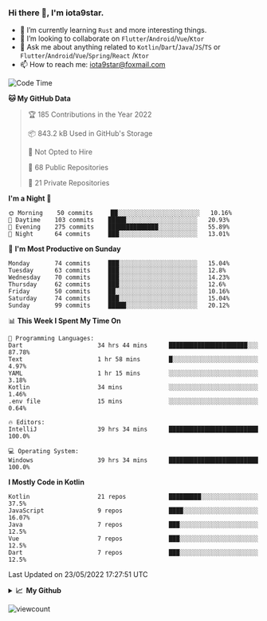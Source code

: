 ### Hi there 👋, I'm iota9star.

- 🌱 I’m currently learning `Rust` and more interesting things.
- 👯 I’m looking to collaborate on `Flutter`/`Android`/`Vue`/`Ktor`
- 💬 Ask me about anything related to `Kotlin`/`Dart`/`Java`/`JS`/`TS` or `Flutter`/`Android`/`Vue`/`Spring`/`React`
  /`Ktor`
- 📫 How to reach me: [iota9star@foxmail.com](iota9star@foxmail.com)



<!--START_SECTION:waka-->
![Code Time](http://img.shields.io/badge/Code%20Time-3%2C007%20hrs%2033%20mins-blue)

**🐱 My GitHub Data** 

> 🏆 185 Contributions in the Year 2022
 > 
> 📦 843.2 kB Used in GitHub's Storage 
 > 
> 🚫 Not Opted to Hire
 > 
> 📜 68 Public Repositories 
 > 
> 🔑 21 Private Repositories  
 > 
**I'm a Night 🦉** 

```text
🌞 Morning    50 commits     ██░░░░░░░░░░░░░░░░░░░░░░░   10.16% 
🌆 Daytime    103 commits    █████░░░░░░░░░░░░░░░░░░░░   20.93% 
🌃 Evening    275 commits    ██████████████░░░░░░░░░░░   55.89% 
🌙 Night      64 commits     ███░░░░░░░░░░░░░░░░░░░░░░   13.01%

```
📅 **I'm Most Productive on Sunday** 

```text
Monday       74 commits     ███░░░░░░░░░░░░░░░░░░░░░░   15.04% 
Tuesday      63 commits     ███░░░░░░░░░░░░░░░░░░░░░░   12.8% 
Wednesday    70 commits     ███░░░░░░░░░░░░░░░░░░░░░░   14.23% 
Thursday     62 commits     ███░░░░░░░░░░░░░░░░░░░░░░   12.6% 
Friday       50 commits     ██░░░░░░░░░░░░░░░░░░░░░░░   10.16% 
Saturday     74 commits     ███░░░░░░░░░░░░░░░░░░░░░░   15.04% 
Sunday       99 commits     █████░░░░░░░░░░░░░░░░░░░░   20.12%

```


📊 **This Week I Spent My Time On** 

```text
💬 Programming Languages: 
Dart                     34 hrs 44 mins      ██████████████████████░░░   87.78% 
Text                     1 hr 58 mins        █░░░░░░░░░░░░░░░░░░░░░░░░   4.97% 
YAML                     1 hr 15 mins        ░░░░░░░░░░░░░░░░░░░░░░░░░   3.18% 
Kotlin                   34 mins             ░░░░░░░░░░░░░░░░░░░░░░░░░   1.46% 
.env file                15 mins             ░░░░░░░░░░░░░░░░░░░░░░░░░   0.64%

🔥 Editors: 
IntelliJ                 39 hrs 34 mins      █████████████████████████   100.0%

💻 Operating System: 
Windows                  39 hrs 34 mins      █████████████████████████   100.0%

```

**I Mostly Code in Kotlin** 

```text
Kotlin                   21 repos            █████████░░░░░░░░░░░░░░░░   37.5% 
JavaScript               9 repos             ████░░░░░░░░░░░░░░░░░░░░░   16.07% 
Java                     7 repos             ███░░░░░░░░░░░░░░░░░░░░░░   12.5% 
Vue                      7 repos             ███░░░░░░░░░░░░░░░░░░░░░░   12.5% 
Dart                     7 repos             ███░░░░░░░░░░░░░░░░░░░░░░   12.5%

```



 Last Updated on 23/05/2022 17:27:51 UTC
<!--END_SECTION:waka-->

<details>
  <summary><b>📈&nbsp;&nbsp;My Github</b></summary>
  <br>
  <img src='https://github-profile-trophy.vercel.app/?username=iota9star'>
  <img src='https://bad-apple-github-readme.vercel.app/api?show_bg=1&username=iota9star&hide_title=true'>
  <img src='http://cr-skills-chart-widget.azurewebsites.net/api/api?username=iota9star'>
</details>


![viewcount](https://count.getloli.com/get/@iota9star?theme=rule34)
